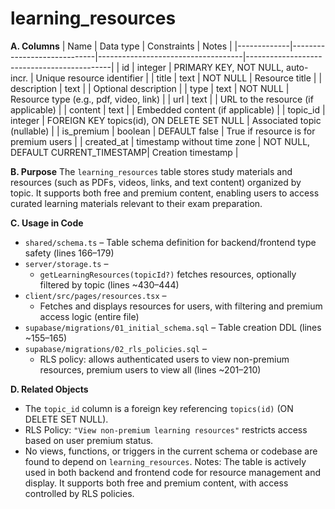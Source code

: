 # learning_resources

**A. Columns**
| Name        | Data type                    | Constraints                        | Notes                                      |
|-------------|-----------------------------|------------------------------------|--------------------------------------------|
| id          | integer                     | PRIMARY KEY, NOT NULL, auto-incr.  | Unique resource identifier                 |
| title       | text                        | NOT NULL                           | Resource title                             |
| description | text                        |                                    | Optional description                       |
| type        | text                        | NOT NULL                           | Resource type (e.g., pdf, video, link)     |
| url         | text                        |                                    | URL to the resource (if applicable)        |
| content     | text                        |                                    | Embedded content (if applicable)           |
| topic_id    | integer                     | FOREIGN KEY topics(id), ON DELETE SET NULL | Associated topic (nullable)        |
| is_premium  | boolean                     | DEFAULT false                      | True if resource is for premium users      |
| created_at  | timestamp without time zone | NOT NULL, DEFAULT CURRENT_TIMESTAMP| Creation timestamp                         |

**B. Purpose**
The `learning_resources` table stores study materials and resources (such as PDFs, videos, links, and text content) organized by topic. It supports both free and premium content, enabling users to access curated learning materials relevant to their exam preparation.

**C. Usage in Code**
- `shared/schema.ts` – Table schema definition for backend/frontend type safety (lines 166–179)
- `server/storage.ts` – 
  - `getLearningResources(topicId?)` fetches resources, optionally filtered by topic (lines ~430–444)
- `client/src/pages/resources.tsx` – 
  - Fetches and displays resources for users, with filtering and premium access logic (entire file)
- `supabase/migrations/01_initial_schema.sql` – Table creation DDL (lines ~155–165)
- `supabase/migrations/02_rls_policies.sql` – 
  - RLS policy: allows authenticated users to view non-premium resources, premium users to view all (lines ~201–210)

**D. Related Objects**
- The `topic_id` column is a foreign key referencing `topics(id)` (ON DELETE SET NULL).
- RLS Policy: `"View non-premium learning resources"` restricts access based on user premium status.
- No views, functions, or triggers in the current schema or codebase are found to depend on `learning_resources`.
Notes:
The table is actively used in both backend and frontend code for resource management and display.
It supports both free and premium content, with access controlled by RLS policies.